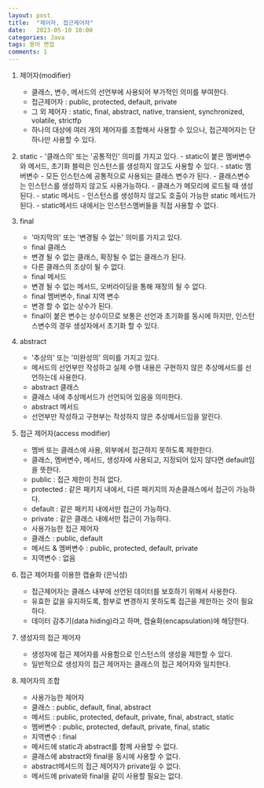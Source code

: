 ```yaml
---
layout: post
title:  "제어자, 접근제어자"
date:   2023-05-10 10:00
categories: Java
tags: 용어 면접 
comments: 1
---
```


1. 제어자(modifier)
	- 클래스, 변수, 메서드의 선언부에 사용되어 부가적인 의미를 부여한다.
	- 접근제어자 : public, protected, default, private
	- 그 외 제어자 : static, final, abstract, native, transient, synchronized, volatile, strictfp
	- 하나의 대상에 여러 개의 제어자를 조합해서 사용할 수 있으나, 접근제어자는 단 하나만 사용할 수 있다.
	
2. static
		- '클래스의' 또는 '공통적인' 의미를 가지고 있다.
		- static이 붙은 멤버변수와 메서드, 초기화 블럭은 인스턴스를 생성하지 않고도 사용할 수 있다.
		- static 멤버변수
		- 모든 인스턴스에 공통적으로 사용되는 클래스 변수가 된다.
		- 클래스변수는 인스턴스를 생성하지 않고도 사용가능하다.
		- 클래스가 메모리에 로드될 때 생성된다.
		- static 메서드
		- 인스턴스를 생성하지 않고도 호출이 가능한 static 메서드가 된다.
		- static메서드 내에서는 인스턴스멤버들을 직접 사용할 수 없다.
		
3. final
	- '마지막의' 또는 '변경될 수 없는' 의미를 가지고 있다.
	- final 클래스
	- 변경 될 수 없는 클래스, 확장될 수 없는 클래스가 된다.
	- 다른 클래스의 조상이 될 수 없다.
	- final 메서드
	- 변경 될 수 없는 메서드, 오버라이딩을 통해 재정의 될 수 없다.
	- final 멤버변수, final 지역 변수
	- 변경 할 수 없는 상수가 된다.
	- final이 붙은 변수는 상수이므로 보통은 선언과 초기화를 동시에 하지만, 인스턴스변수의 경우 생성자에서 초기화 할 수 있다.

4. abstract
	- '추상의' 또는 '미완성의' 의미를 가지고 있다.
	- 메서드의 선언부만 작성하고 실제 수행 내용은 구현하지 않은 추상메서드를 선언하는데 사용한다.
	- abstract 클래스
	- 클래스 내에 추상메서드가 선언되어 있음을 의미한다.
	- abstract 메서드
	- 선언부만 작성하고 구현부는 작성하지 않은 추상메서드임을 알린다.

5. 접근 제어자(access modifier)
	- 멤버 또는 클래스에 사용, 외부에서 접근하지 못하도록 제한한다.
	- 클래스, 멤버변수, 메서드, 생성자에 사용되고, 지정되어 있지 않다면 default임을 뜻한다.
	- public : 접근 제한이 전혀 없다.
	- protected : 같은 패키지 내에서, 다른 패키지의 자손클래스에서 접근이 가능하다.
	- default : 같은 패키지 내에서만 접근이 가능하다.
	- private : 같은 클래스 내에서만 접근이 가능하다.
	- 사용가능한 접근 제어자
	- 클래스 : public, default
	- 메서드 & 멤버변수 : public, protected, default, private
	- 지역변수 : 없음

6. 접근 제어자를 이용한 캡슐화 (은닉성)
	- 접근제어자는 클래스 내부에 선언된 데이터를 보호하기 위해서 사용한다.
	- 유효한 값을 유지하도록, 함부로 변경하지 못하도록 접근을 제한하는 것이 필요하다.
	- 데이터 감추기(data hiding)라고 하며, 캡슐화(encapsulation)에 해당한다.

7. 생성자의 접근 제어자
	- 생성자에 접근 제어자를 사용함으로 인스턴스의 생성을 제한할 수 있다.
	- 일반적으로 생성자의 접근 제어자는 클래스의 접근 제어자와 일치한다.

8. 제어자의 조합
	- 사용가능한 제어자
	- 클래스 : public, default, final, abstract
	- 메서드 : public, protected, default, private, final, abstract, static
	- 멤버변수 : public, protected, default, private, final, static
	- 지역변수 : final
	- 메서드에 static과 abstract를 함께 사용할 수 없다.
	- 클래스에 abstract와 final을 동시에 사용할 수 없다.
	- abstract메서드의 접근 제어자가 private일 수 없다.
	- 메서드에 private와 final을 같이 사용할 필요는 없다.
